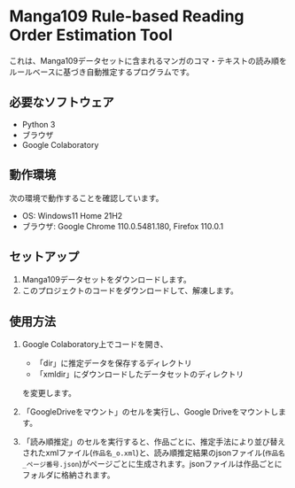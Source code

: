 # Manga109 Rule-based Reading Order Estimation Tool
これは、Manga109データセットに含まれるマンガのコマ・テキストの読み順をルールベースに基づき自動推定するプログラムです。
​
## 必要なソフトウェア
- Python 3
- ブラウザ
- Google Colaboratory
​
## 動作環境
次の環境で動作することを確認しています。
- OS: Windows11 Home 21H2
- ブラウザ: Google Chrome 110.0.5481.180, Firefox 110.0.1
​
## セットアップ
1. Manga109データセットをダウンロードします。
2. このプロジェクトのコードをダウンロードして、解凍します。

## 使用方法
1. Google Colaboratory上でコードを開き、
    - 「dir」に推定データを保存するディレクトリ
    - 「xmldir」にダウンロードしたデータセットのディレクトリ
    
    を変更します。
2. 「GoogleDriveをマウント」のセルを実行し、Google Driveをマウントします。
3.  「読み順推定」のセルを実行すると、作品ごとに、推定手法により並び替えされたxmlファイル(`作品名_o.xml`)と、読み順推定結果のjsonファイル(`作品名_ページ番号.json`)がページごとに生成されます。jsonファイルは作品ごとにフォルダに格納されます。

